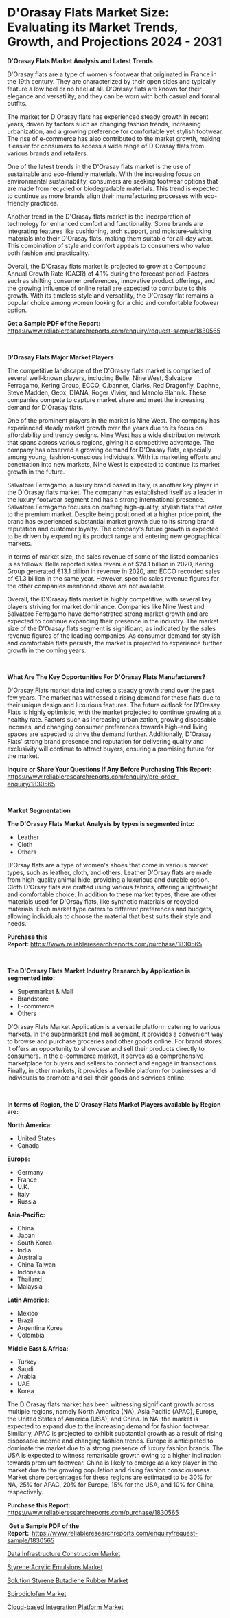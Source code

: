 <p><h1>D'Orasay Flats Market Size: Evaluating its Market Trends, Growth, and Projections 2024 - 2031</h1></p><p><strong>D'Orasay Flats Market Analysis and Latest Trends</strong></p>
<p><p>D'Orasay flats are a type of women's footwear that originated in France in the 19th century. They are characterized by their open sides and typically feature a low heel or no heel at all. D'Orasay flats are known for their elegance and versatility, and they can be worn with both casual and formal outfits.</p><p>The market for D'Orasay flats has experienced steady growth in recent years, driven by factors such as changing fashion trends, increasing urbanization, and a growing preference for comfortable yet stylish footwear. The rise of e-commerce has also contributed to the market growth, making it easier for consumers to access a wide range of D'Orasay flats from various brands and retailers.</p><p>One of the latest trends in the D'Orasay flats market is the use of sustainable and eco-friendly materials. With the increasing focus on environmental sustainability, consumers are seeking footwear options that are made from recycled or biodegradable materials. This trend is expected to continue as more brands align their manufacturing processes with eco-friendly practices.</p><p>Another trend in the D'Orasay flats market is the incorporation of technology for enhanced comfort and functionality. Some brands are integrating features like cushioning, arch support, and moisture-wicking materials into their D'Orasay flats, making them suitable for all-day wear. This combination of style and comfort appeals to consumers who value both fashion and practicality.</p><p>Overall, the D'Orasay flats market is projected to grow at a Compound Annual Growth Rate (CAGR) of 4.1% during the forecast period. Factors such as shifting consumer preferences, innovative product offerings, and the growing influence of online retail are expected to contribute to this growth. With its timeless style and versatility, the D'Orasay flat remains a popular choice among women looking for a chic and comfortable footwear option.</p></p>
<p><strong>Get a Sample PDF of the Report:&nbsp;</strong> <a href="https://www.reliableresearchreports.com/enquiry/request-sample/1830565">https://www.reliableresearchreports.com/enquiry/request-sample/1830565</a></p>
<p>&nbsp;</p>
<p><strong>D'Orasay Flats Major Market Players</strong></p>
<p><p>The competitive landscape of the D'Orasay flats market is comprised of several well-known players, including Belle, Nine West, Salvatore Ferragamo, Kering Group, ECCO, C.banner, Clarks, Red Dragonfly, Daphne, Steve Madden, Geox, DIANA, Roger Vivier, and Manolo Blahnik. These companies compete to capture market share and meet the increasing demand for D'Orasay flats.</p><p>One of the prominent players in the market is Nine West. The company has experienced steady market growth over the years due to its focus on affordability and trendy designs. Nine West has a wide distribution network that spans across various regions, giving it a competitive advantage. The company has observed a growing demand for D'Orasay flats, especially among young, fashion-conscious individuals. With its marketing efforts and penetration into new markets, Nine West is expected to continue its market growth in the future.</p><p>Salvatore Ferragamo, a luxury brand based in Italy, is another key player in the D'Orasay flats market. The company has established itself as a leader in the luxury footwear segment and has a strong international presence. Salvatore Ferragamo focuses on crafting high-quality, stylish flats that cater to the premium market. Despite being positioned at a higher price point, the brand has experienced substantial market growth due to its strong brand reputation and customer loyalty. The company's future growth is expected to be driven by expanding its product range and entering new geographical markets.</p><p>In terms of market size, the sales revenue of some of the listed companies is as follows: Belle reported sales revenue of $24.1 billion in 2020, Kering Group generated €13.1 billion in revenue in 2020, and ECCO recorded sales of €1.3 billion in the same year. However, specific sales revenue figures for the other companies mentioned above are not available.</p><p>Overall, the D'Orasay flats market is highly competitive, with several key players striving for market dominance. Companies like Nine West and Salvatore Ferragamo have demonstrated strong market growth and are expected to continue expanding their presence in the industry. The market size of the D'Orasay flats segment is significant, as indicated by the sales revenue figures of the leading companies. As consumer demand for stylish and comfortable flats persists, the market is projected to experience further growth in the coming years.</p></p>
<p>&nbsp;</p>
<p><strong>What Are The Key Opportunities For D'Orasay Flats Manufacturers?</strong></p>
<p><p>D'Orasay Flats market data indicates a steady growth trend over the past few years. The market has witnessed a rising demand for these flats due to their unique design and luxurious features. The future outlook for D'Orasay Flats is highly optimistic, with the market projected to continue growing at a healthy rate. Factors such as increasing urbanization, growing disposable incomes, and changing consumer preferences towards high-end living spaces are expected to drive the demand further. Additionally, D'Orasay Flats' strong brand presence and reputation for delivering quality and exclusivity will continue to attract buyers, ensuring a promising future for the market.</p></p>
<p><strong>Inquire or Share Your Questions If Any Before Purchasing This Report:</strong> <a href="https://www.reliableresearchreports.com/enquiry/pre-order-enquiry/1830565">https://www.reliableresearchreports.com/enquiry/pre-order-enquiry/1830565</a></p>
<p>&nbsp;</p>
<p><strong>Market Segmentation</strong></p>
<p><strong>The D'Orasay Flats Market Analysis by types is segmented into:</strong></p>
<p><ul><li>Leather</li><li>Cloth</li><li>Others</li></ul></p>
<p><p>D'Orsay flats are a type of women's shoes that come in various market types, such as leather, cloth, and others. Leather D'Orsay flats are made from high-quality animal hide, providing a luxurious and durable option. Cloth D'Orsay flats are crafted using various fabrics, offering a lightweight and comfortable choice. In addition to these market types, there are other materials used for D'Orsay flats, like synthetic materials or recycled materials. Each market type caters to different preferences and budgets, allowing individuals to choose the material that best suits their style and needs.</p></p>
<p><strong>Purchase this Report:&nbsp;</strong><a href="https://www.reliableresearchreports.com/purchase/1830565">https://www.reliableresearchreports.com/purchase/1830565</a></p>
<p>&nbsp;</p>
<p><strong>The D'Orasay Flats Market Industry Research by Application is segmented into:</strong></p>
<p><ul><li>Supermarket & Mall</li><li>Brandstore</li><li>E-commerce</li><li>Others</li></ul></p>
<p><p>D'Orasay Flats Market Application is a versatile platform catering to various markets. In the supermarket and mall segment, it provides a convenient way to browse and purchase groceries and other goods online. For brand stores, it offers an opportunity to showcase and sell their products directly to consumers. In the e-commerce market, it serves as a comprehensive marketplace for buyers and sellers to connect and engage in transactions. Finally, in other markets, it provides a flexible platform for businesses and individuals to promote and sell their goods and services online.</p></p>
<p>&nbsp;</p>
<p><strong>In terms of Region, the D'Orasay Flats Market Players available by Region are:</strong></p>
<p>
    <p> <strong> North America: </strong>
        <ul>
            <li>United States</li>
            <li>Canada</li>
        </ul>
        </p> 
    <p> <strong> Europe: </strong>
        <ul>
            <li>Germany</li>
            <li>France</li>
            <li>U.K.</li>
            <li>Italy</li>
            <li>Russia</li>
        </ul>
        </p> 
    <p> <strong> Asia-Pacific: </strong>
        <ul>
            <li>China</li>
            <li>Japan</li>
            <li>South Korea</li>
            <li>India</li>
            <li>Australia</li>
            <li>China Taiwan</li>
            <li>Indonesia</li>
            <li>Thailand</li>
            <li>Malaysia</li>
        </ul>
        </p> 
    <p> <strong> Latin America: </strong>
        <ul>
            <li>Mexico</li>
            <li>Brazil</li>
            <li>Argentina Korea</li>
            <li>Colombia</li>
        </ul>
        </p> 
    <p> <strong> Middle East & Africa: </strong>
        <ul>
            <li>Turkey</li>
            <li>Saudi</li>
            <li>Arabia</li>
            <li>UAE</li>
            <li>Korea</li>
        </ul>
    </p>
    </p>
<p><p>The D'Orasay flats market has been witnessing significant growth across multiple regions, namely North America (NA), Asia Pacific (APAC), Europe, the United States of America (USA), and China. In NA, the market is expected to expand due to the increasing demand for fashion footwear. Similarly, APAC is projected to exhibit substantial growth as a result of rising disposable income and changing fashion trends. Europe is anticipated to dominate the market due to a strong presence of luxury fashion brands. The USA is expected to witness remarkable growth owing to a higher inclination towards premium footwear. China is likely to emerge as a key player in the market due to the growing population and rising fashion consciousness. Market share percentages for these regions are estimated to be 30% for NA, 25% for APAC, 20% for Europe, 15% for the USA, and 10% for China, respectively.</p></p>
<p><strong>Purchase this Report: </strong><a href="https://www.reliableresearchreports.com/purchase/1830565">https://www.reliableresearchreports.com/purchase/1830565</a></p>
<p>&nbsp;<strong>Get a Sample PDF of the Report:&nbsp;&nbsp;</strong><a href="https://www.reliableresearchreports.com/enquiry/request-sample/1830565">https://www.reliableresearchreports.com/enquiry/request-sample/1830565</a></p>
<p><strong></strong></p>
<p><p><a href="https://github.com/FassouRP/Market-Research-Report-List-3/blob/main/data-infrastructure-construction-market.md">Data Infrastructure Construction Market</a></p><p><a href="https://medium.com/@anthonyrichards766/styrene-acrylic-emulsions-market-size-and-market-trends-complete-industry-overview-2024-to-2031-113f176a8879">Styrene Acrylic Emulsions Market</a></p><p><a href="https://medium.com/@anthonyrichards766/solution-styrene-butadiene-rubber-market-exploring-market-share-market-trends-and-future-growth-c1f1d1f36a56">Solution Styrene Butadiene Rubber Market</a></p><p><a href="https://medium.com/@anthonyrichards766/spirodiclofen-market-size-reveals-the-best-marketing-channels-in-global-industry-2fae4cb435a1">Spirodiclofen Market</a></p><p><a href="https://github.com/ashepherd82/Market-Research-Report-List-3/blob/main/cloud-based-integration-platform-market.md">Cloud-based Integration Platform Market</a></p></p>